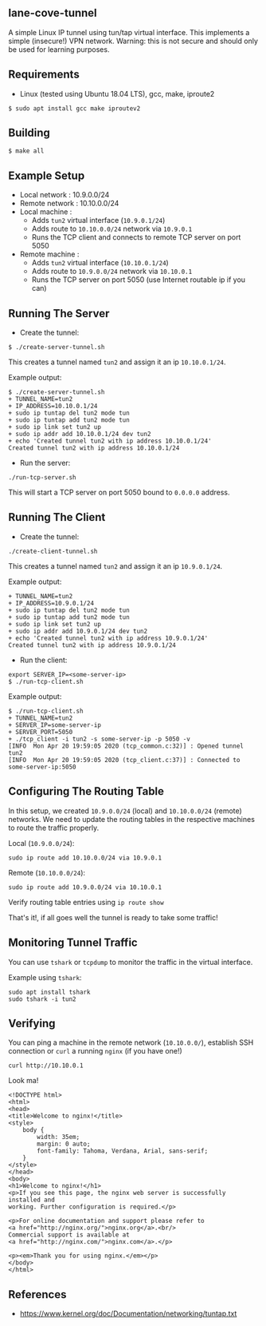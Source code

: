 ## lane-cove-tunnel

A simple Linux IP tunnel using tun/tap virtual interface. This implements a simple (insecure!) VPN network.
Warning: this is not secure and should only be used for learning purposes.

## Requirements
* Linux (tested using Ubuntu 18.04 LTS), gcc, make, iproute2 

```
$ sudo apt install gcc make iproutev2
```

## Building
```
$ make all
```

## Example Setup
* Local network : 10.9.0.0/24
* Remote network : 10.10.0.0/24
* Local machine : 
  * Adds `tun2` virtual interface (`10.9.0.1/24`)
  * Adds route to `10.10.0.0/24` network via `10.9.0.1`
  * Runs the TCP client and connects to remote TCP server on port 5050 
* Remote machine : 
  * Adds `tun2` virtual interface (`10.10.0.1/24`)
  * Adds route to `10.9.0.0/24` network via `10.10.0.1`
  * Runs the TCP server on port 5050  (use Internet routable ip if you can)

## Running The Server
* Create the tunnel:
```
$ ./create-server-tunnel.sh
```
This creates a tunnel named `tun2` and assign it an ip `10.10.0.1/24`.

Example output:
```
$ ./create-server-tunnel.sh
+ TUNNEL_NAME=tun2
+ IP_ADDRESS=10.10.0.1/24
+ sudo ip tuntap del tun2 mode tun
+ sudo ip tuntap add tun2 mode tun
+ sudo ip link set tun2 up
+ sudo ip addr add 10.10.0.1/24 dev tun2
+ echo 'Created tunnel tun2 with ip address 10.10.0.1/24'
Created tunnel tun2 with ip address 10.10.0.1/24
```

* Run the server:
```
./run-tcp-server.sh
```
This will start a TCP server on port 5050 bound to `0.0.0.0` address.

## Running The Client
* Create the tunnel:
```
./create-client-tunnel.sh
```
This creates a tunnel named `tun2` and assign it an ip `10.9.0.1/24`.

Example output:
```
+ TUNNEL_NAME=tun2
+ IP_ADDRESS=10.9.0.1/24
+ sudo ip tuntap del tun2 mode tun
+ sudo ip tuntap add tun2 mode tun
+ sudo ip link set tun2 up
+ sudo ip addr add 10.9.0.1/24 dev tun2
+ echo 'Created tunnel tun2 with ip address 10.9.0.1/24'
Created tunnel tun2 with ip address 10.9.0.1/24
```
* Run the client:
```
export SERVER_IP=<some-server-ip>
$ ./run-tcp-client.sh
```
Example output:
```
$ ./run-tcp-client.sh 
+ TUNNEL_NAME=tun2
+ SERVER_IP=some-server-ip
+ SERVER_PORT=5050
+ ./tcp_client -i tun2 -s some-server-ip -p 5050 -v
[INFO  Mon Apr 20 19:59:05 2020 (tcp_common.c:32)] : Opened tunnel tun2
[INFO  Mon Apr 20 19:59:05 2020 (tcp_client.c:37)] : Connected to some-server-ip:5050
```

## Configuring The Routing Table
In this setup, we created `10.9.0.0/24`  (local) and `10.10.0.0/24` (remote) networks. 
We need to update the routing tables in the respective machines to route the traffic properly.

Local (`10.9.0.0/24`):
```
sudo ip route add 10.10.0.0/24 via 10.9.0.1
```
Remote (`10.10.0.0/24`):
```
sudo ip route add 10.9.0.0/24 via 10.10.0.1
````

Verify routing table entries using `ip route show`

That's it!, if all goes well the tunnel is ready to take some traffic!

## Monitoring Tunnel Traffic
You can use `tshark` or `tcpdump` to monitor the traffic in the virtual interface.

Example using `tshark`:
```
sudo apt install tshark
sudo tshark -i tun2
``` 

## Verifying
You can ping a machine in the remote network (`10.10.0.0/`), establish SSH connection or `curl` a running `nginx` (if you have one!)
```
curl http://10.10.0.1
```

Look ma!
```
<!DOCTYPE html>
<html>
<head>
<title>Welcome to nginx!</title>
<style>
    body {
        width: 35em;
        margin: 0 auto;
        font-family: Tahoma, Verdana, Arial, sans-serif;
    }
</style>
</head>
<body>
<h1>Welcome to nginx!</h1>
<p>If you see this page, the nginx web server is successfully installed and
working. Further configuration is required.</p>

<p>For online documentation and support please refer to
<a href="http://nginx.org/">nginx.org</a>.<br/>
Commercial support is available at
<a href="http://nginx.com/">nginx.com</a>.</p>

<p><em>Thank you for using nginx.</em></p>
</body>
</html>
```

## References
* https://www.kernel.org/doc/Documentation/networking/tuntap.txt
